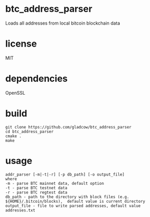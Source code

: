 # btc_address_parser
Loads all addresses from local bitcoin blockchain data

# license
MIT

# dependencies
OpenSSL

# build 
```
git clone https://github.com/gladcow/btc_address_parser
cd btc_address_parser
cmake .
make
```
# usage
```
addr_parser [-m|-t|-r] [-p db_path] [-o output_file]
where
-m - parse BTC mainnet data, default option
-t - parse BTC testnet data
-r - parse BTC regtest data
db_path - path to the directory with block files (e.g. ${HOME}/.bitcoin/blocks),  default value is current directory
output_file - file to write parsed addresses, default value addresses.txt
```

